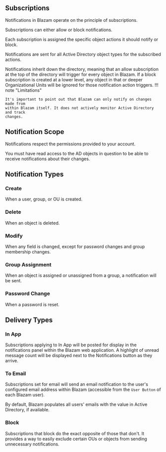 ## Subscriptions
Notifications in Blazam operate on the principle of subscriptions.

Subscriptions can either allow or block notifications.

Each subscription is assigned the specific object actions it should
notify or block.

Notifications are sent for all Active Directory object types for the
subscribed actions.

Notifications inherit down the directory, meaning that an allow subscription
at the top of the directory will trigger for every object in Blazam. If a block
subscription is created at a lower level, any object in that or deeper Organizational
Units will be ignored for those notification action triggers.
!!! note "Limitations"

    It's important to point out that Blazam can only notify on changes made from
    within Blazam itself. It does not actively monitor Active Directory and track
    changes.

## Notification Scope
Notifications respect the permissions provided to your account.

You must have read access to the AD objects in question to be
able to receive notifications about their changes.

## Notification Types

### Create
When a user, group, or OU is created.

### Delete
When an object is deleted.

### Modify
When any field is changed, except for password changes and group membership changes.

### Group Assignment
When an object is assigned or unassigned from a group, a notification will be sent.

### Password Change
When a password is reset.

## Delivery Types

### In App
Subscriptions applying to In App will be posted for display in the notifications
panel within the Blazam web application. A highlight of unread message count will
be displayed next to the Notifications button as they arrive.

### To Email
Subscriptions set for email will send an email notification to the user's configured
email address within Blazam (accessible from the `User Button` of each Blazam user).

By default, Blazam populates all users' emails with the value in Active Directory, if available.

### Block
Subscriptions that block do the exact opposite of those that don't. It provides a way to easily
exclude certain OUs or objects from sending unnecessary notifications.